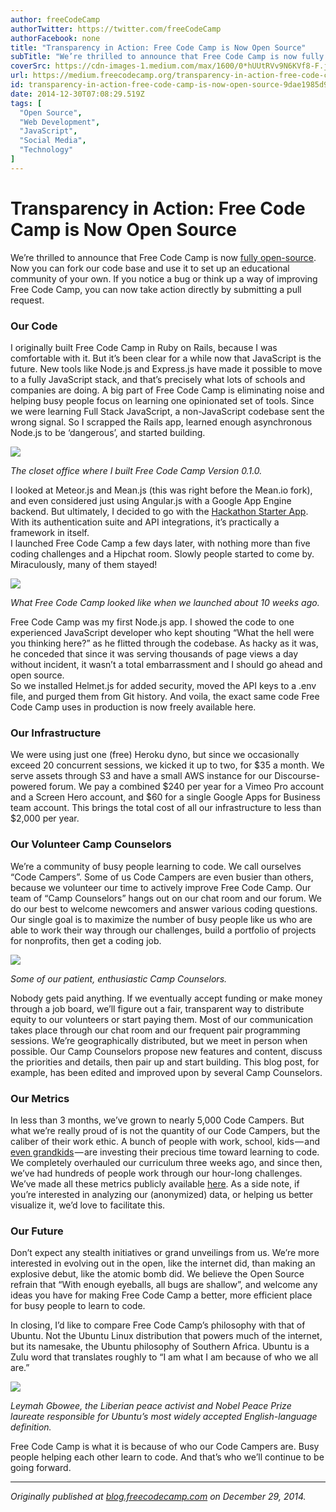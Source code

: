 ```yaml
---
author: freeCodeCamp
authorTwitter: https://twitter.com/freeCodeCamp
authorFacebook: none
title: "Transparency in Action: Free Code Camp is Now Open Source"
subTitle: "We’re thrilled to announce that Free Code Camp is now fully open-source. Now you can fork our code base and use it to set up an education..."
coverSrc: https://cdn-images-1.medium.com/max/1600/0*hUUtRVv9N6KVf8-F.jpg
url: https://medium.freecodecamp.org/transparency-in-action-free-code-camp-is-now-open-source-9dae1985d925
id: transparency-in-action-free-code-camp-is-now-open-source-9dae1985d925
date: 2014-12-30T07:08:29.519Z
tags: [
  "Open Source",
  "Web Development",
  "JavaScript",
  "Social Media",
  "Technology"
]
---
```

# Transparency in Action: Free Code Camp is Now Open Source

We’re thrilled to announce that Free Code Camp is now [fully open-source](https://github.com/freecodecamp/freecodecamp). Now you can fork our code base and use it to set up an educational community of your own. If you notice a bug or think up a way of improving Free Code Camp, you can now take action directly by submitting a pull request.

### Our Code

I originally built Free Code Camp in Ruby on Rails, because I was comfortable with it. But it’s been clear for a while now that JavaScript is the future. New tools like Node.js and Express.js have made it possible to move to a fully JavaScript stack, and that’s precisely what lots of schools and companies are doing. A big part of Free Code Camp is eliminating noise and helping busy people focus on learning one opinionated set of tools. Since we were learning Full Stack JavaScript, a non-JavaScript codebase sent the wrong signal. So I scrapped the Rails app, learned enough asynchronous Node.js to be ‘dangerous’, and started building.



![](https://cdn-images-1.medium.com/max/1600/0*hUUtRVv9N6KVf8-F.jpg)



_The closet office where I built Free Code Camp Version 0.1.0._

I looked at Meteor.js and Mean.js (this was right before the Mean.io fork), and even considered just using Angular.js with a Google App Engine backend. But ultimately, I decided to go with the [Hackathon Starter App](https://github.com/sahat/hackathon-starter). With its authentication suite and API integrations, it’s practically a framework in itself.  
I launched Free Code Camp a few days later, with nothing more than five coding challenges and a Hipchat room. Slowly people started to come by. Miraculously, many of them stayed!



![](https://cdn-images-1.medium.com/max/1600/0*ysHoX0ttspHq8bPU.png)



_What Free Code Camp looked like when we launched about 10 weeks ago._

Free Code Camp was my first Node.js app. I showed the code to one experienced JavaScript developer who kept shouting “What the hell were you thinking here?” as he flitted through the codebase. As hacky as it was, he conceded that since it was serving thousands of page views a day without incident, it wasn’t a total embarrassment and I should go ahead and open source.  
So we installed Helmet.js for added security, moved the API keys to a .env file, and purged them from Git history. And voila, the exact same code Free Code Camp uses in production is now freely available here.

### Our Infrastructure

We were using just one (free) Heroku dyno, but since we occasionally exceed 20 concurrent sessions, we kicked it up to two, for $35 a month. We serve assets through S3 and have a small AWS instance for our Discourse-powered forum. We pay a combined $240 per year for a Vimeo Pro account and a Screen Hero account, and $60 for a single Google Apps for Business team account. This brings the total cost of all our infrastructure to less than $2,000 per year.

### Our Volunteer Camp Counselors

We’re a community of busy people learning to code. We call ourselves “Code Campers”. Some of us Code Campers are even busier than others, because we volunteer our time to actively improve Free Code Camp. Our team of “Camp Counselors” hangs out on our chat room and our forum. We do our best to welcome newcomers and answer various coding questions. Our single goal is to maximize the number of busy people like us who are able to work their way through our challenges, build a portfolio of projects for nonprofits, then get a coding job.



![](https://cdn-images-1.medium.com/max/1600/0*sbqy-3D41NFUGDUv.png)



_Some of our patient, enthusiastic Camp Counselors._

Nobody gets paid anything. If we eventually accept funding or make money through a job board, we’ll figure out a fair, transparent way to distribute equity to our volunteers or start paying them. Most of our communication takes place through our chat room and our frequent pair programming sessions. We’re geographically distributed, but we meet in person when possible. Our Camp Counselors propose new features and content, discuss the priorities and details, then pair up and start building. This blog post, for example, has been edited and improved upon by several Camp Counselors.

### Our Metrics

In less than 3 months, we’ve grown to nearly 5,000 Code Campers. But what we’re really proud of is not the quantity of our Code Campers, but the caliber of their work ethic. A bunch of people with work, school, kids — and [even grandkids](http://blog.freecodecamp.com/2014/11/I-am-a-Grandma-and-my-coding-career-is-just-getting-started.html) — are investing their precious time toward learning to code. We completely overhauled our curriculum three weeks ago, and since then, we’ve had hundreds of people work through our hour-long challenges. We’ve made all these metrics publicly available [here](http://www.freecodecamp.com/stats). As a side note, if you’re interested in analyzing our (anonymized) data, or helping us better visualize it, we’d love to facilitate this.

### Our Future

Don’t expect any stealth initiatives or grand unveilings from us. We’re more interested in evolving out in the open, like the internet did, than making an explosive debut, like the atomic bomb did. We believe the Open Source refrain that “With enough eyeballs, all bugs are shallow”, and welcome any ideas you have for making Free Code Camp a better, more efficient place for busy people to learn to code.

In closing, I’d like to compare Free Code Camp’s philosophy with that of Ubuntu. Not the Ubuntu Linux distribution that powers much of the internet, but its namesake, the Ubuntu philosophy of Southern Africa. Ubuntu is a Zulu word that translates roughly to “I am what I am because of who we all are.”



![](https://cdn-images-1.medium.com/max/1600/0*mIa-Fp-HD_MuaV0s.jpg)



_Leymah Gbowee, the Liberian peace activist and Nobel Peace Prize laureate responsible for Ubuntu’s most widely accepted English-language definition._

Free Code Camp is what it is because of who our Code Campers are. Busy people helping each other learn to code. And that’s who we’ll continue to be going forward.











* * *







_Originally published at_ [_blog.freecodecamp.com_](http://blog.freecodecamp.com/2014/12/transparency-in-action-free-code-camp.html) _on December 29, 2014._









